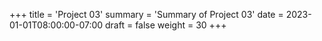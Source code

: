 +++
title = 'Project 03'
summary = 'Summary of Project 03'
date = 2023-01-01T08:00:00-07:00
draft = false
weight = 30
+++